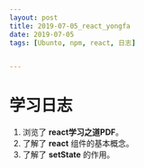 ```yaml
---
layout: post
title: 2019-07-05_react_yongfa
date: 2019-07-05
tags: [Ubunto, npm, react, 日志]


---
```


# 学习日志

1. 浏览了 **react学习之道PDF**。
2. 了解了 **react** 组件的基本概念。
3. 了解了 **setState** 的作用。